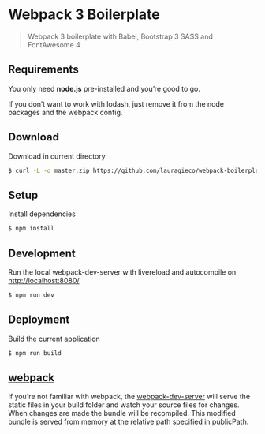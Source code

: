 Webpack 3 Boilerplate
===========

> Webpack 3 boilerplate with Babel, Bootstrap 3 SASS and FontAwesome 4

## Requirements
You only need <b>node.js</b> pre-installed and you’re good to go.

If you don’t want to work with lodash, just remove it from the node packages and the webpack config.

## Download
Download in current directory
```sh
$ curl -L -o master.zip https://github.com/lauragieco/webpack-boilerplate/archive/master.zip && unzip master.zip && rm master.zip && mv ./webpack-boilerplate-master/* ./
```

## Setup
Install dependencies
```sh
$ npm install
```

## Development
Run the local webpack-dev-server with livereload and autocompile on [http://localhost:8080/](http://localhost:8080/)
```sh
$ npm run dev
```
## Deployment
Build the current application
```sh
$ npm run build
```

## [webpack](https://webpack.js.org/)
If you're not familiar with webpack, the [webpack-dev-server](https://webpack.js.org/configuration/dev-server/) will serve the static files in your build folder and watch your source files for changes.
When changes are made the bundle will be recompiled. This modified bundle is served from memory at the relative path specified in publicPath.
